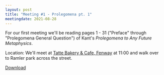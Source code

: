 ```yaml
---
layout: post
title: "Meeting #1 - Prolegomena pt. 1"
meetingdate: 2021-08-28
---
```


For our first meeting we'll be reading pages 1 - 31 ("Preface" through "Prolegomena General Question") of Kant's *Prolegomena to Any Future Metaphysics*.

Location: We'll meet at [Tatte Bakery & Cafe, Fenway](https://g.page/tatte-fenway?share) at 11:00 and walk over to Ramler park across the street.


[Download](/files/prolegomena.pdf)
